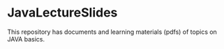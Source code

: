 # JavaLectureSlides
This repository has documents and learning materials (pdfs) of topics on JAVA basics.
